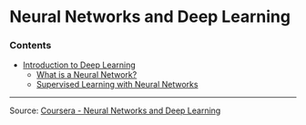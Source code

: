 # Neural Networks and Deep Learning
### Contents
 - [Introduction to Deep Learning](/Introduction-to-Deep-Learning)
	 - [What is a Neural Network?](/Introduction-to-Deep-Learning/What-is-a-Neural-Network.md)
	 - [Supervised Learning with Neural Networks](/Introduction-to-Deep-Learning/Supervised-Learning-with-NN.md)


---
Source: [Coursera - Neural Networks and Deep Learning](https://www.coursera.org/learn/neural-networks-deep-learning/)
